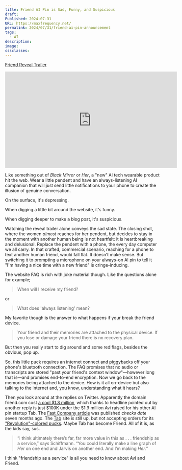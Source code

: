 ```yaml
---
title: Friend AI Pin is Sad, Funny, and Suspicious
draft: 
Published: 2024-07-31
URL: https://maxfrequency.net/
permalink: 2024/07/31/friend-ai-pin-announcement
tags:
  - AI
description: 
image: 
cssclasses:
---
```

[Friend Reveal Trailer](https://youtube.com/watch?v=O_Q1hoEhfk4)

<div class=iframe-container>
<iframe width="560" height="315" src="https://www.youtube-nocookie.com/embed/O_Q1hoEhfk4?si=C5-91B-IG8KeqLPS" title="YouTube video player" frameborder="0" allow="accelerometer; autoplay; clipboard-write; encrypted-media; gyroscope; picture-in-picture; web-share" referrerpolicy="strict-origin-when-cross-origin" allowfullscreen></iframe>
</div>

Like something out of *Black Mirror* or *Her*, a "new" AI tech wearable product hit the web. Wear a little pendent and have an always-listening AI companion that will just send little notifications to your phone to create the illusion of genuine conversation. 

On the surface, it's depressing.

When digging a little bit around the website, it's funny.

When digging deeper to make a blog post, it's suspicious.

Watching the reveal trailer alone conveys the sad state. The closing shot, where the women *almost* reaches for her pendent, but decides to stay in the moment with another human being is not heartfelt: it is heartbreaking and delusional. Replace the pendent with a phone, the every day computer we all carry. In that crafted, commercial scenario, reaching for a phone to text another human friend, would fall flat. It doesn't make sense. But switching it to prompting a microphone on your always-on AI pin to tell it "I'm having a nice time with a new friend" is cringe-inducing. 

The website FAQ is rich with joke material though. Like the questions alone for example;

> When will I receive my friend?

or

> What does 'always listening' mean?

My favorite though is the answer to what happens if your break the friend device.

> Your friend and their memories are attached to the physical device. If you lose or damage your friend there is no recovery plan.

But then you really start to dig around and some red flags, besides the obvious, pop up.

So, this little puck requires an internet connect and piggybacks off your phone's bluetooth connection. The FAQ promises that no audio or transcripts are stored "past your friend's context window"—however long that is—and promises end-to-end encryption. Now we go back to the memories being attached to the device. How is it all on-device but also talking to the internet and, you know, understanding what it hears?

Then you look around at the replies on Twitter. Apparently the domain friend.com cost [a cool $1.8 million](https://x.com/AviSchiffmann/status/1818289810647191685), which thanks to headline pointed out by another reply is just $100K under the $1.9 million Avi raised for his other AI pin startup Tab. The [Fast Company article](https://www.fastcompany.com/91007630/avi-schiffmanns-tab-ai-necklace-has-raised-1-9-million-to-replace-god) was published *checks date* seven months ago. The [Tab](https://mytab.ai) site is still up, but not accepting orders for its ["Revolution"-colored pucks](https://wiki.raregamingdump.ca/images/1/1f/Rvl-2005-colors.jpg). Maybe Tab has become Friend. All of it is, as the kids say, sus. 

> “I think ultimately there’s far, far more value in this as . . . friendship as a service,” says Schiffmann. “You could literally make a line graph of *Her* on one end and Jarvis on another end. And I’m making *Her*.” 

I think "friendship as a service" is all you need to know about Avi and Friend.